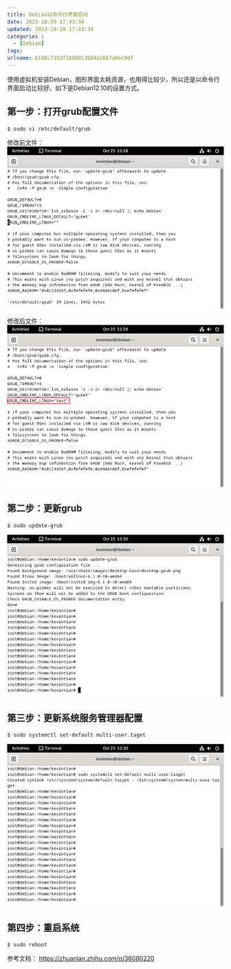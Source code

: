 ```yaml
---
title: Debian以命令行界面启动
date: 2023-10-29 17:43:34
updated: 2023-10-29 17:43:34
categories : 
  - [Debian]
tags:
urlname: 61d8c7193f1b88013604e2667a0ec9df
---
```


使用虚拟机安装Debian，图形界面太耗资源，也用得比较少，所以还是以命令行界面启动比较好。如下是Debian12.10的设置方式。

## 第一步：打开grub配置文件
```
$ sudo vi /etc/default/grub
```
修改前文件：
![](/images/61d8c7193f1b88013604e2667a0ec9df/1.png#pic_left)

修改后文件：
![](/images/61d8c7193f1b88013604e2667a0ec9df/2.png#pic_left)

## 第二步：更新grub
```
$ sudo update-grub
```

![](/images/61d8c7193f1b88013604e2667a0ec9df/3.png#pic_left)


## 第三步：更新系统服务管理器配置
```
$ sudo systemctl set-default multi-user.taget
```

![](/images/61d8c7193f1b88013604e2667a0ec9df/4.png#pic_left)

## 第四步：重启系统
```
$ sudo reboot
```
  
<font margin-top:150px>参考文档：</font>
https://zhuanlan.zhihu.com/p/36080220
